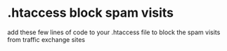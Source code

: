 # .htaccess block spam visits

add these few lines of code to your .htaccess file to block the spam visits from traffic exchange sites
